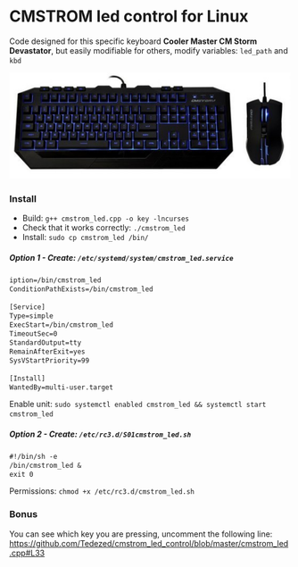 # CMSTROM led control for Linux

Code designed for this specific keyboard **Cooler Master CM Storm Devastator**, but easily modifiable for others, modify variables: `led_path` and `kbd`

<img src="./img/cm-storm-devastator-teclado-raton.jpg" />

### Install

- Build: `g++ cmstrom_led.cpp -o key -lncurses`
- Check that it works correctly: `./cmstrom_led`
- Install: `sudo cp cmstrom_led /bin/`

##### Option 1 - Create: `/etc/systemd/system/cmstrom_led.service`
```
iption=/bin/cmstrom_led
ConditionPathExists=/bin/cmstrom_led
 
[Service]
Type=simple
ExecStart=/bin/cmstrom_led
TimeoutSec=0
StandardOutput=tty
RemainAfterExit=yes
SysVStartPriority=99
 
[Install]
WantedBy=multi-user.target
```

Enable unit: `sudo systemctl enabled cmstrom_led && systemctl start cmstrom_led`


##### Option 2 - Create: `/etc/rc3.d/S01cmstrom_led.sh`
```
#!/bin/sh -e
/bin/cmstrom_led &
exit 0
```

Permissions: `chmod +x /etc/rc3.d/cmstrom_led.sh`

### Bonus

You can see which key you are pressing, uncomment the following line: https://github.com/Tedezed/cmstrom_led_control/blob/master/cmstrom_led.cpp#L33

